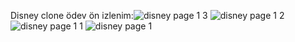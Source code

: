 Disney clone ödev ön izlenim:![disney page 1 3](https://github.com/Btkemreun/disney-clone-task/assets/158151523/159933c3-6861-4c2e-8c28-a99a90060a16)
![disney page 1 2](https://github.com/Btkemreun/disney-clone-task/assets/158151523/d0688bb4-f385-4a4b-8ce2-0251608b3665)
![disney page 1 1](https://github.com/Btkemreun/disney-clone-task/assets/158151523/7558da5d-67af-45c7-9633-839eb8d117b1)
![disney page 1](https://github.com/Btkemreun/disney-clone-task/assets/158151523/dcd6c31c-c29b-4145-ac7f-a4098d06f13c)
